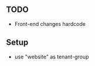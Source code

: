 <h2>TODO</h2>

<ul>
    <li>Front-end changes hardcode</li>
</ul>

<h2>Setup</h2>
<ul>
  <li>use "website" as tenant-group</li>
</ul>

